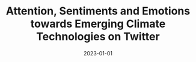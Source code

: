 ---
title: "Attention, Sentiments and Emotions towards Emerging Climate Technologies on Twitter"
collection: publications
permalink: /publications/5
date: 2023-01-01
venue: "Global Environmental Change"
citation: "Müller-Hansen, Finn, Repke, Tim, Baum, Chad M., Brutschin, Elina, <b>Callaghan, Max W.</b>, Debnath, Ramit, Lamb, William F., Low, Sean, Lück, Sarah, Roberts, Cameron, Sovacool, Benjamin K., Minx, Jan C.. (2023). &quot;Attention, Sentiments and Emotions towards Emerging Climate Technologies on Twitter.&quot; <i>Global Environmental Change</i>. 83()."
doi: "10.1016/j.gloenvcha.2023.102765"
---